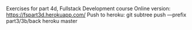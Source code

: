 Exercises for part 4d, Fullstack Development course
Online version:
https://fspart3d.herokuapp.com/
Push to heroku: git subtree push —prefix part3/3b/back heroku master